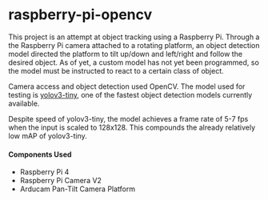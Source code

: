 # raspberry-pi-opencv

This project is an attempt at object tracking using a Raspberry Pi. Through a the Raspberry Pi camera attached to a rotating platform, an object detection model directed the platform to tilt up/down and left/right and follow the desired object.  As of yet, a custom model has not yet been programmed, so the model must be instructed to react to a certain class of object. 

Camera access and object detection used OpenCV. The model used for testing is [yolov3-tiny](https://pjreddie.com/darknet/yolo/), one of the fastest object detection models currently available. 

Despite speed of yolov3-tiny, the model achieves a frame rate of 5-7 fps when the input is scaled to 128x128. This compounds the already relatively low mAP of yolov3-tiny. 

#### Components Used
- Raspberry Pi 4
- Raspberry Pi Camera V2
- Arducam Pan-Tilt Camera Platform
